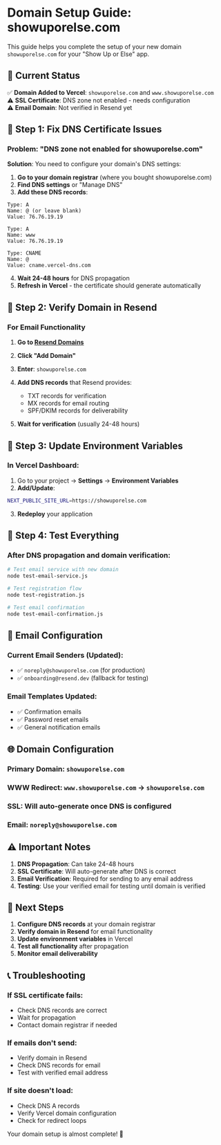 # Domain Setup Guide: showuporelse.com

This guide helps you complete the setup of your new domain `showuporelse.com` for your "Show Up or Else" app.

## 🎯 **Current Status**

✅ **Domain Added to Vercel**: `showuporelse.com` and `www.showuporelse.com`  
⚠️ **SSL Certificate**: DNS zone not enabled - needs configuration  
⚠️ **Email Domain**: Not verified in Resend yet  

## 🔧 **Step 1: Fix DNS Certificate Issues**

### **Problem**: "DNS zone not enabled for showuporelse.com"

**Solution**: You need to configure your domain's DNS settings:

1. **Go to your domain registrar** (where you bought showuporelse.com)
2. **Find DNS settings** or "Manage DNS"
3. **Add these DNS records**:

```
Type: A
Name: @ (or leave blank)
Value: 76.76.19.19

Type: A  
Name: www
Value: 76.76.19.19

Type: CNAME
Name: @
Value: cname.vercel-dns.com
```

4. **Wait 24-48 hours** for DNS propagation
5. **Refresh in Vercel** - the certificate should generate automatically

## 🔧 **Step 2: Verify Domain in Resend**

### **For Email Functionality**

1. **Go to [Resend Domains](https://resend.com/domains)**
2. **Click "Add Domain"**
3. **Enter**: `showuporelse.com`
4. **Add DNS records** that Resend provides:
   - TXT records for verification
   - MX records for email routing
   - SPF/DKIM records for deliverability

5. **Wait for verification** (usually 24-48 hours)

## 🔧 **Step 3: Update Environment Variables**

### **In Vercel Dashboard**:

1. Go to your project → **Settings** → **Environment Variables**
2. **Add/Update**:

```bash
NEXT_PUBLIC_SITE_URL=https://showuporelse.com
```

3. **Redeploy** your application

## 🔧 **Step 4: Test Everything**

### **After DNS propagation and domain verification**:

```bash
# Test email service with new domain
node test-email-service.js

# Test registration flow
node test-registration.js

# Test email confirmation
node test-email-confirmation.js
```

## 📧 **Email Configuration**

### **Current Email Senders** (Updated):
- ✅ `noreply@showuporelse.com` (for production)
- ✅ `onboarding@resend.dev` (fallback for testing)

### **Email Templates Updated**:
- ✅ Confirmation emails
- ✅ Password reset emails
- ✅ General notification emails

## 🌐 **Domain Configuration**

### **Primary Domain**: `showuporelse.com`
### **WWW Redirect**: `www.showuporelse.com` → `showuporelse.com`
### **SSL**: Will auto-generate once DNS is configured
### **Email**: `noreply@showuporelse.com`

## ⚠️ **Important Notes**

1. **DNS Propagation**: Can take 24-48 hours
2. **SSL Certificate**: Will auto-generate after DNS is correct
3. **Email Verification**: Required for sending to any email address
4. **Testing**: Use your verified email for testing until domain is verified

## 🚀 **Next Steps**

1. **Configure DNS records** at your domain registrar
2. **Verify domain in Resend** for email functionality
3. **Update environment variables** in Vercel
4. **Test all functionality** after propagation
5. **Monitor email deliverability**

## 📞 **Troubleshooting**

### **If SSL certificate fails**:
- Check DNS records are correct
- Wait for propagation
- Contact domain registrar if needed

### **If emails don't send**:
- Verify domain in Resend
- Check DNS records for email
- Test with verified email address

### **If site doesn't load**:
- Check DNS A records
- Verify Vercel domain configuration
- Check for redirect loops

Your domain setup is almost complete! 🎉

